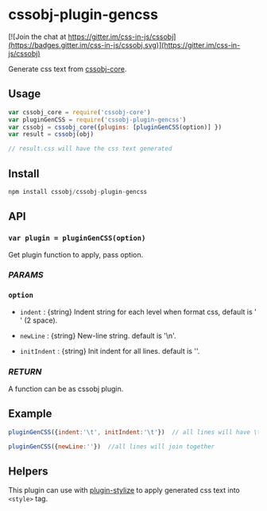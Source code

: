 # cssobj-plugin-gencss

[![Join the chat at https://gitter.im/css-in-js/cssobj](https://badges.gitter.im/css-in-js/cssobj.svg)](https://gitter.im/css-in-js/cssobj)

Generate css text from [cssobj-core](https://github.com/cssobj/cssobj-core).

## Usage

``` javascript
var cssobj_core = require('cssobj-core')
var pluginGenCSS = require('cssobj-plugin-gencss')
var cssobj = cssobj_core({plugins: [pluginGenCSS(option)] })
var result = cssobj(obj)

// result.css will have the css text generated
```

## Install

``` javascript
npm install cssobj/cssobj-plugin-gencss
```

## API

### `var plugin = pluginGenCSS(option)`

Get plugin function to apply, pass option.

### *PARAMS*

### `option`

 - `indent` : {string} Indent string for each level when format css, default is '  ' (2 space).

 - `newLine` : {string} New-line string. default is '\n'.

 - `initIndent` : {string} Init indent for all lines. default is ''.

### *RETURN*

A function can be as cssobj plugin.


## Example

``` javascript
pluginGenCSS({indent:'\t', initIndent:'\t'})  // all lines will have \t infront

pluginGenCSS({newLine:''})  //all lines will join together

```

## Helpers

This plugin can use with [plugin-stylize](https://github.com/cssobj/cssobj-plugin-stylize) to apply generated css text into `<style>` tag.



